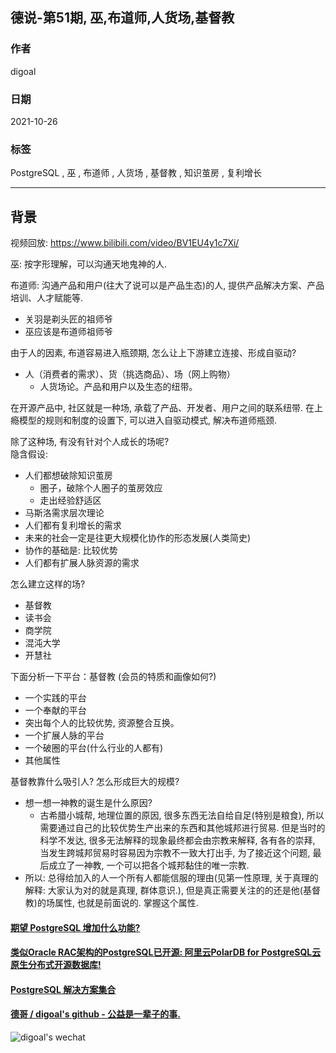 ## 德说-第51期, 巫,布道师,人货场,基督教  
                                      
### 作者                                      
digoal                                      
                                      
### 日期                                      
2021-10-26                                      
                                      
### 标签                                      
PostgreSQL , 巫 , 布道师 , 人货场 , 基督教 , 知识茧房 , 复利增长           
                                      
----                                      
                                      
## 背景        
  
视频回放: https://www.bilibili.com/video/BV1EU4y1c7Xi/     
  
巫: 按字形理解，可以沟通天地鬼神的人.  
  
布道师: 沟通产品和用户(往大了说可以是产品生态)的人, 提供产品解决方案、产品培训、人才赋能等.    
  
- 关羽是剃头匠的祖师爷  
- 巫应该是布道师祖师爷  
  
由于人的因素, 布道容易进入瓶颈期, 怎么让上下游建立连接、形成自驱动?   
- 人（消费者的需求）、货（挑选商品）、场（网上购物）  
   - 人货场论。产品和用户以及生态的纽带。  
  
在开源产品中, 社区就是一种场, 承载了产品、开发者、用户之间的联系纽带. 在上瘾模型的规则和制度的设置下, 可以进入自驱动模式, 解决布道师瓶颈.   
  
除了这种场, 有没有针对个人成长的场呢?    
隐含假设:   
- 人们都想破除知识茧房  
    - 圈子，破除个人圈子的茧房效应  
    - 走出经验舒适区  
- 马斯洛需求层次理论  
- 人们都有复利增长的需求  
- 未来的社会一定是往更大规模化协作的形态发展(人类简史)  
- 协作的基础是: 比较优势  
- 人们都有扩展人脉资源的需求  
  
怎么建立这样的场?  
- 基督教  
- 读书会  
- 商学院  
- 混沌大学  
- 开慧社  
  
下面分析一下平台：基督教 (会员的特质和画像如何?)  
- 一个实践的平台  
- 一个奉献的平台  
- 突出每个人的比较优势, 资源整合互换。  
- 一个扩展人脉的平台  
- 一个破圈的平台(什么行业的人都有)  
- 其他属性
  
  
基督教靠什么吸引人? 怎么形成巨大的规模?   
- 想一想一神教的诞生是什么原因?  
    - 古希腊小城帮, 地理位置的原因, 很多东西无法自给自足(特别是粮食), 所以需要通过自己的比较优势生产出来的东西和其他城邦进行贸易. 但是当时的科学不发达, 很多无法解释的现象最终都会由宗教来解释, 各有各的崇拜, 当发生跨城邦贸易时容易因为宗教不一致大打出手, 为了接近这个问题, 最后成立了一神教, 一个可以把各个城邦黏住的唯一宗教.   
- 所以: 总得给加入的人一个所有人都能信服的理由(见第一性原理, 关于真理的解释: 大家认为对的就是真理, 群体意识.), 但是真正需要关注的的还是他(基督教)的场属性, 也就是前面说的. 掌握这个属性.      
  
  
  
#### [期望 PostgreSQL 增加什么功能?](https://github.com/digoal/blog/issues/76 "269ac3d1c492e938c0191101c7238216")
  
  
#### [类似Oracle RAC架构的PostgreSQL已开源: 阿里云PolarDB for PostgreSQL云原生分布式开源数据库!](https://github.com/ApsaraDB/PolarDB-for-PostgreSQL "57258f76c37864c6e6d23383d05714ea")
  
  
#### [PostgreSQL 解决方案集合](https://yq.aliyun.com/topic/118 "40cff096e9ed7122c512b35d8561d9c8")
  
  
#### [德哥 / digoal's github - 公益是一辈子的事.](https://github.com/digoal/blog/blob/master/README.md "22709685feb7cab07d30f30387f0a9ae")
  
  
![digoal's wechat](../pic/digoal_weixin.jpg "f7ad92eeba24523fd47a6e1a0e691b59")
  

